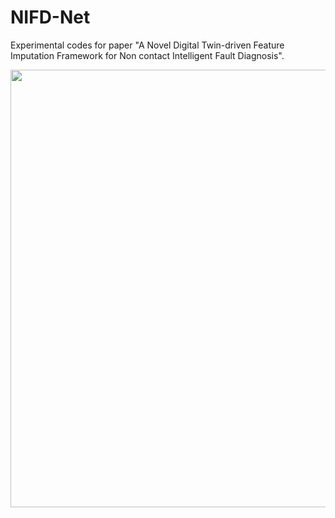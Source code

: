 # NIFD-Net
Experimental codes for paper "A Novel Digital Twin-driven Feature Imputation Framework for Non contact Intelligent Fault Diagnosis".

<div align=center>
<img src="https://github.com/Polimi-YuYue/NIFD-Net/blob/main/Nonlinear%20dynamic%20model%20of%20rolling%20bearing.png" width="700px">
</div>

